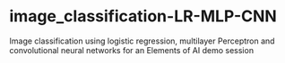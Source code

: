 # image_classification-LR-MLP-CNN
Image classification using logistic regression, multilayer Perceptron and convolutional neural networks for an Elements of AI demo session
